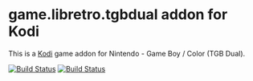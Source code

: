 # game.libretro.tgbdual addon for Kodi

This is a [Kodi](http://kodi.tv) game addon for Nintendo - Game Boy / Color (TGB Dual).

[![Build Status](https://travis-ci.org/kodi-game/game.libretro.tgbdual.svg?branch=master)](https://travis-ci.org/kodi-game/game.libretro.tgbdual)
[![Build Status](https://ci.appveyor.com/api/projects/status/github/kodi-game/game.libretro.tgbdual?svg=true)](https://ci.appveyor.com/project/kodi-game/game-libretro-tgbdual)
